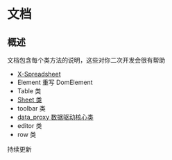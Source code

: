 # 文档

## 概述

文档包含每个类方法的说明，这些对你二次开发会很有帮助

- [X-Spreadsheet](/doc/spreadsheet/)
- Element 重写 DomElement
- Table 类
- [Sheet 类](/doc/sheet/)
- toolbar 类
- [data_proxy 数据驱动核心类](/doc/data_proxy/)
- editor 类
- row 类

持续更新
